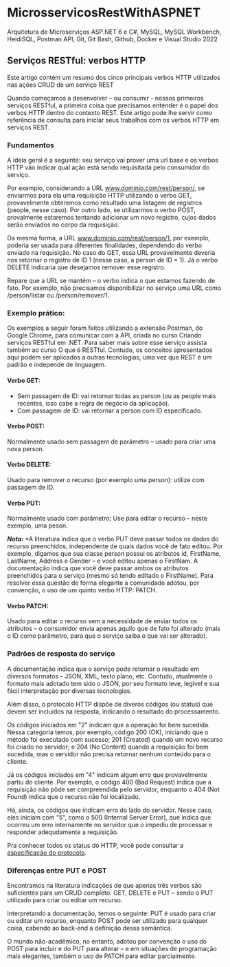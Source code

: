 # **MicrosservicosRestWithASPNET**
Arquitetura de Microserviços ASP.NET 6 e C#, MySQL, MySQL Workbench, HeidiSQL, Postman API, Git, Git Bash, Github, Docker e Visual Studio 2022

## **Serviços RESTful: verbos HTTP**
Este artigo contém um resumo dos cinco principais verbos HTTP utilizados nas ações CRUD de um serviço REST

Quando começamos a desenvolver – ou consumir - nossos primeiros serviços RESTful, a primeira coisa que precisamos entender é o papel dos verbos HTTP dentro do contexto REST.
Este artigo pode lhe servir como referência de consulta para iniciar seus trabalhos com os verbos HTTP em serviços REST.


### **Fundamentos**
A ideia geral é a seguinte: seu serviço vai prover uma url base e os verbos HTTP vão indicar qual ação está sendo requisitada pelo consumidor do serviço.

Por exemplo, considerando a URL www.dominio.com/rest/person/, se enviarmos para ela uma requisição HTTP utilizando o verbo GET, provavelmente obteremos como resultado uma listagem de registros (people, nesse caso). Por outro lado, se utilizarmos o verbo POST, provalmente estaremos tentando adicionar um novo registro, cujos dados serão enviados no corpo da requisição.

Da mesma forma, a URL www.dominio.com/rest/person/1, por exemplo, poderia ser usada para diferentes finalidades, dependendo do verbo enviado na requisição. No caso do GET, essa URL provavelmente deveria nos retornar o registro de ID 1 (nesse caso, a person de ID = 1). Já o verbo DELETE indicaria que desejamos remover esse registro.

Repare que a URL se mantém – o verbo indica o que estamos fazendo de fato. Por exemplo, não precisamos disponibilizar no serviço uma URL como /person/listar ou /person/remover/1.


### **Exemplo prático:**
Os exemplos a seguir foram feitos utilizando a extensão Postman, do Google Chrome, para comunicar com a API, criada no curso Criando serviços RESTful em .NET. Para saber mais sobre esse serviço assista também ao curso O que é RESTful. Contudo, os conceitos apresentados aqui podem ser aplicados a outras tecnologias, uma vez que REST é um padrão e independe de linguagem.

#### **Verbo GET:**
- Sem passagem de ID: vai retornar todas as person (ou as people mais recentes, isso cabe a regra de negócio da aplicação).
- Com passagem de ID: vai retornar a person com ID especificado.

#### **Verbo POST:**
Normalmente usado sem passagem de parâmetro – usado para criar uma nova person.

#### **Verbo DELETE:**
Usado para remover o recurso (por exemplo uma person): utilize com passagem de ID.

#### **Verbo PUT:**
Normalmente usado com parâmetro; Use para editar o recurso – neste exemplo, uma peson.

***Nota:***
*A literatura indica que o verbo PUT deve passar todos os dados do recurso preenchidos, independente de quais dados você de fato editou. Por exemplo, digamos que sua classe person possui os atributos id, FirstName, LastName, Address e Gender – e você editou apenas o FirstNam. A documentação indica que você deve passar ambos os atributos preenchidos para o serviço (mesmo só tendo editado o FirstName).
Para resolver essa questão de forma elegante a comunidade adotou, por convenção, o uso de um quinto verbo HTTP: PATCH.

#### **Verbo PATCH:**
Usado para editar o recurso sem a necessidade de enviar todos os atributos – o consumidor envia apenas aquilo que de fato foi alterado (mais o ID como parâmetro, para que o serviço saiba o que vai ser alterado).


### **Padrões de resposta do serviço**
A documentação indica que o serviço pode retornar o resultado em diversos formatos – JSON, XML, texto plano, etc. Contudo, atualmente o formato mais adotado tem sido o JSON, por seu formato leve, legível e sua fácil interpretação por diversas tecnologias.

Além disso, o protocolo HTTP dispõe de diveros códigos (ou status) que devem ser incluídos na resposta, indicando o resultado do processamento.

Os códigos iniciados em "2" indicam que a operação foi bem sucedida. Nessa categoria temos, por exemplo, código 200 (OK), iniciando que o método foi executado com sucesso; 201 (Created) quando um novo recurso foi criado no servidor; e 204 (No Content) quando a requisição foi bem sucedida, mas o servidor não precisa retornar nenhum conteúdo para o cliente.

Já os códigos iniciados em "4" indicam algum erro que provavelmente partiu do cliente. Por exemplo, o código 400 (Bad Request) indica que a requisição não pôde ser compreendida pelo servidor, enquanto o 404 (Not Found) indica que o recurso não foi localizado.

Há, ainda, os códigos que indicam erro do lado do servidor. Nesse caso, eles iniciam com "5", como o 500 (Internal Server Error), que indica que ocorreu um erro internamente no servidor que o impediu de processar e responder adequdamente a requisição.

Pra conhecer todos os status do HTTP, você pode consultar a [especificação do protocolo](https://www.rfc-editor.org/rfc/rfc9110.html).

### **Diferenças entre PUT e POST**
Encontramos na literatura indicações de que apenas três verbos são suficientes para um CRUD completo: GET, DELETE e PUT – sendo o PUT utilizado para criar ou editar um recurso.

Interpretando a documentação, temos o seguinte: PUT é usado para criar ou editar um recurso, enquanto POST pode ser utilizado para qualquer coisa, cabendo ao back-end a definição dessa semântica.

O mundo não-acadêmico, no entanto, adotou por convenção o uso do POST para incluir e do PUT para alterar – e em situações de programação mais elegantes, também o uso de PATCH para editar parcialmente.
